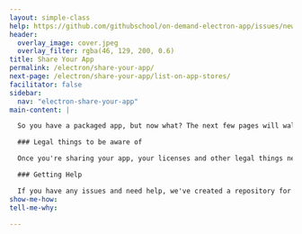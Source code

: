 ```yaml
---
layout: simple-class
help: https://github.com/githubschool/on-demand-electron-app/issues/new?title=I%20need%20help&body=Describe%20what%20you%20need%20help%20with%20here.&labels=Help%20Wanted
header:
  overlay_image: cover.jpeg
  overlay_filter: rgba(46, 129, 200, 0.6)
title: Share Your App
permalink: /electron/share-your-app/
next-page: /electron/share-your-app/list-on-app-stores/
facilitator: false
sidebar:
  nav: "electron-share-your-app"
main-content: |

  So you have a packaged app, but now what? The next few pages will walk through how to make apps easy to find and download. The Electron team keeps the [source of truth](https://github.com/electron/electron/blob/master/docs/tutorial/application-distribution.md) for application distribution.

  ### Legal things to be aware of

  Once you're sharing your app, your licenses and other legal things need to be in order. We recommend that you [choose the right license for your project](https://help.github.com/articles/licensing-a-repository/) early on to avoid headaches in the future.

  ### Getting Help

  If you have any issues and need help, we've created a repository for you! If you have any questions throughout this course, go here to open an issue and ask a question: [On Demand Electron App Repo](https://github.com/githubschool/on-demand-electron-app).
show-me-how:
tell-me-why:

---
```

